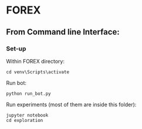 # FOREX

## From Command line Interface:

### Set-up

Within FOREX directory: 
```
cd venv\Scripts\activate
```
Run bot: 
```
python run_bot.py
```
Run experiments (most of them are inside this folder):
```
jupyter notebook
cd exploration
```



